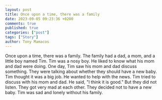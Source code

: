 ```yaml
---
layout: post
title: Once upon a time, there was a family
date: 2023-09-05 09:23:36 +0200
comments: true
published: true
categories: ["post"]
tags: ["Story"]
author: Tony Mamacos
---
```

Once upon a time, there was a family. The family had a dad, a mom, and a little boy named Tim. Tim was a nosy boy. He liked to know what his mom and dad were doing.
One day, Tim saw his mom and dad discuss something. They were talking about whether they should have a new baby. Tim thought it was a big job. He wanted to help with the news.
Tim tried to discuss with his mom and dad. He said, "I think it is good." But they did not listen. They got very mad at each other. They decided not to have a new baby. Tim was sad and lonely without his family.
